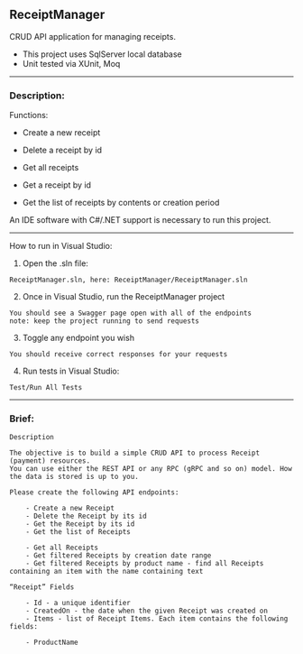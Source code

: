 ## ReceiptManager

CRUD API application for managing receipts.
- This project uses SqlServer local database
- Unit tested via XUnit, Moq

---

### Description:

Functions:
- Create a new receipt
- Delete a receipt by id

- Get all receipts
- Get a receipt by id
- Get the list of receipts by contents or creation period

 An IDE software with C#/.NET support is necessary to run this project. 

---
How to run in Visual Studio:

1. Open the .sln file:
```
ReceiptManager.sln, here: ReceiptManager/ReceiptManager.sln
```
2. Once in Visual Studio, run the ReceiptManager project

```
You should see a Swagger page open with all of the endpoints 
note: keep the project running to send requests
```
3. Toggle any endpoint you wish

```
You should receive correct responses for your requests
```
4. Run tests in Visual Studio:

```
Test/Run All Tests
```

---


### Brief:

```
Description

The objective is to build a simple CRUD API to process Receipt (payment) resources. 
You can use either the REST API or any RPC (gRPC and so on) model. How the data is stored is up to you.

Please create the following API endpoints:

    - Create a new Receipt
    - Delete the Receipt by its id
    - Get the Receipt by its id
    - Get the list of Receipts

    - Get all Receipts
    - Get filtered Receipts by creation date range
    - Get filtered Receipts by product name - find all Receipts containing an item with the name containing text

“Receipt” Fields

    - Id - a unique identifier
    - CreatedOn - the date when the given Receipt was created on
    - Items - list of Receipt Items. Each item contains the following fields:

    - ProductName

```
